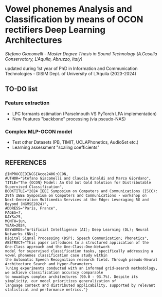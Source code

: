 # Vowel phonemes Analysis and Classification by means of OCON rectifiers Deep Learning Architectures
*Stefano Giacomelli - Master Degree Thesis in Sound Technology (A.Casella Conservatory, L'Aquila, Abruzzo, Italy)*

updated during 1st year of PhD in Information and Communication Technologies - DISIM Dept. of University of L'Aquila (2023-2024)

## TO-DO list
### Feature extraction
- LPC formants estimation (Parselmouth VS PyTorch LPA implementation)
- New Features "backbone" processing (via pseudo-NAS)
### Complex MLP-OCON model
- Test other Datasets (PB, TIMIT, UCLAPhonetics, AudioSet etc.)
- Learning assessment "scaling coefficients"

## REFERENCES
```
@INPROCEEDINGS{Acce2406:OCON,
AUTHOR="Stefano Giacomelli and Claudia Rinaldi and Marco Giordano",
TITLE="The {OCON} Model: An Old but Gold Solution for Distributable Supervised Classification",
BOOKTITLE="2024 IEEE Symposium on Computers and Communications (ISCC):
29th IEEE Symposium on Computers and Communications - workshop on
Next-Generation Multimedia Services at the Edge: Leveraging 5G and Beyond (NGMSE2024)",
ADDRESS="Paris, France",
PAGES=7,
DAYS=25,
MONTH=jun,
YEAR=2024,
KEYWORDS="Artificial Intelligence (AI); Deep Learning (DL); Neural Networks (NNs);
Digital Signal Processing (DSP); Speech Communication; Phonetics",
ABSTRACT="This paper introduces to a structured application of the One-Class approach and the One-Class-One-Network
model for supervised classification tasks, specifically addressing a vowel phonemes classification case study within
the Automatic Speech Recognition research field. Through pseudo-Neural Architecture Search and Hyper-Parameters
Tuning experiments conducted with an informed grid-search methodology, we achieve classification accuracy comparable
to nowadays complex architectures (90.0 - 93.7%). Despite its simplicity, our model prioritizes generalization of
language context and distributed applicability, supported by relevant statistical and performance metrics."}
```
